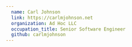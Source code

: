 ```yaml
---
  name: Carl Johnson
  link: https://carlmjohnson.net
  organization: Ad Hoc LLC
  occupation_title: Senior Software Engineer
  github: carlmjohnson
---
```

